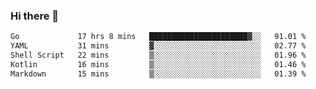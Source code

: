 ### Hi there 👋

<!--
**yeya24/yeya24** is a ✨ _special_ ✨ repository because its `README.md` (this file) appears on your GitHub profile.

Here are some ideas to get you started:

- 🔭 I’m currently working on ...
- 🌱 I’m currently learning ...
- 👯 I’m looking to collaborate on ...
- 🤔 I’m looking for help with ...
- 💬 Ask me about ...
- 📫 How to reach me: ...
- 😄 Pronouns: ...
- ⚡ Fun fact: ...
-->

<!--START_SECTION:waka-->

```txt
Go             17 hrs 8 mins   ██████████████████████▓░░   91.01 %
YAML           31 mins         ▓░░░░░░░░░░░░░░░░░░░░░░░░   02.77 %
Shell Script   22 mins         ▒░░░░░░░░░░░░░░░░░░░░░░░░   01.96 %
Kotlin         16 mins         ▒░░░░░░░░░░░░░░░░░░░░░░░░   01.46 %
Markdown       15 mins         ▒░░░░░░░░░░░░░░░░░░░░░░░░   01.39 %
```

<!--END_SECTION:waka-->
